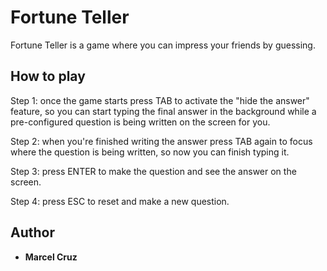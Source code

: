 # Fortune Teller

Fortune Teller is a game where you can impress your friends by guessing.

## How to play 

Step 1: once the game starts press TAB to activate the "hide the answer" feature, so you can start typing the final answer in the background while a pre-configured question is being written on the screen for you.

Step 2: when you're finished writing the answer press TAB again to focus where the question is being written, so now you can finish typing it.

Step 3: press ENTER to make the question and see the answer on the screen.

Step 4: press ESC to reset and make a new question.

## Author

* **Marcel Cruz**
